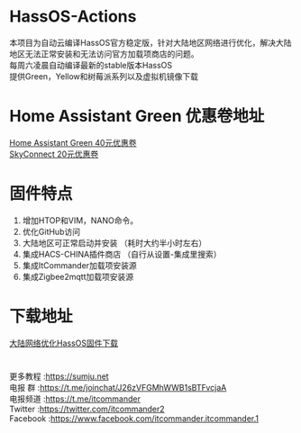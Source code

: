# HassOS-Actions

本项目为自动云编译HassOS官方稳定版，针对大陆地区网络进行优化，解决大陆地区无法正常安装和无法访问官方加载项商店的问题。   
每周六凌晨自动编译最新的stable版本HassOS    
提供Green，Yellow和树莓派系列以及虚拟机镜像下载

# Home Assistant Green 优惠卷地址

[Home Assistant Green 40元优惠卷](https://sumju.net/?p=7943)   
[SkyConnect 20元优惠卷](https://sumju.net/?p=7943)  

# 固件特点

1. 增加HTOP和VIM，NANO命令。
2. 优化GitHub访问
3. 大陆地区可正常启动并安装 （耗时大约半小时左右）
4. 集成HACS-CHINA插件商店 （自行从设置-集成里搜索）
5. 集成ItCommander加载项安装源
6. 集成Zigbee2mqtt加载项安装源

# 下载地址

[大陆网络优化HassOS固件下载](https://521github.com/5high/HassOS-Actions/releases)


#

更多教程    :https://sumju.net   
电报 群     :https://t.me/joinchat/J26zVFGMhWWB1sBTFvcjaA   
电报频道    :https://t.me/itcommander   
Twitter    :https://twitter.com/itcommander2   
Facebook   :https://www.facebook.com/itcommander.itcommander.1
